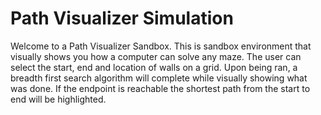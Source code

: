 # Path Visualizer Simulation

Welcome to a Path Visualizer Sandbox. This is sandbox environment that visually shows you how a computer can solve any maze. The user can select the start, end and location of walls on a grid. Upon being ran, a breadth first search algorithm will complete while visually showing what was done. If the endpoint is reachable the shortest path from the start to end will be highlighted.
